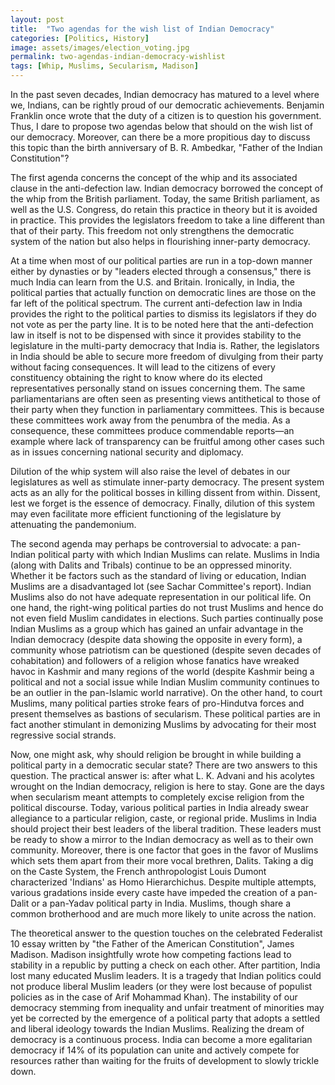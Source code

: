 ```yaml
---
layout: post
title:  "Two agendas for the wish list of Indian Democracy"
categories: [Politics, History]
image: assets/images/election_voting.jpg
permalink: two-agendas-indian-democracy-wishlist
tags: [Whip, Muslims, Secularism, Madison]
---
```

In the past seven decades, Indian democracy has matured to a level where we, Indians, can be rightly proud of our democratic achievements. Benjamin Franklin once wrote that the duty of a citizen is to question his government. Thus, I dare to propose two agendas below that should on the wish list of our democracy. Moreover, can there be a more propitious day to discuss this topic than the birth anniversary of B. R. Ambedkar, "Father of the Indian Constitution"?

The first agenda concerns the concept of the whip and its associated clause in the anti-defection law. Indian democracy borrowed the concept of the whip from the British parliament. Today, the same British parliament, as well as the U.S. Congress, do retain this practice in theory but it is avoided in practice. This provides the legislators freedom to take a line different than that of their party. This freedom not only strengthens the democratic system of the nation but also helps in flourishing inner-party democracy.

At a time when most of our political parties are run in a top-down manner either by dynasties or by "leaders elected through a consensus," there is much India can learn from the U.S. and Britain. Ironically, in India, the political parties that actually function on democratic lines are those on the far left of the political spectrum. The current anti-defection law in India provides the right to the political parties to dismiss its legislators if they do not vote as per the party line. It is to be noted here that the anti-defection law in itself is not to be dispensed with since it provides stability to the legislature in the multi-party democracy that India is. Rather, the legislators in India should be able to secure more freedom of divulging from their party without facing consequences. It will lead to the citizens of every constituency obtaining the right to know where do its elected representatives personally stand on issues concerning them. The same parliamentarians are often seen as presenting views antithetical to those of their party when they function in parliamentary committees. This is because these committees work away from the penumbra of the media. As a consequence, these committees produce commendable reports—an example where lack of transparency can be fruitful among other cases such as in issues concerning national security and diplomacy.

Dilution of the whip system will also raise the level of debates in our legislatures as well as stimulate inner-party democracy. The present system acts as an ally for the political bosses in killing dissent from within. Dissent, lest we forget is the essence of democracy. Finally, dilution of this system may even facilitate more efficient functioning of the legislature by attenuating the pandemonium.

The second agenda may perhaps be controversial to advocate: a pan-Indian political party with which Indian Muslims can relate. Muslims in India (along with Dalits and Tribals) continue to be an oppressed minority. Whether it be factors such as the standard of living or education, Indian Muslims are a disadvantaged lot (see Sachar Committee's report). Indian Muslims also do not have adequate representation in our political life. On one hand, the right-wing political parties do not trust Muslims and hence do not even field Muslim candidates in elections. Such parties continually pose Indian Muslims as a group which has gained an unfair advantage in the Indian democracy (despite data showing the opposite in every form), a community whose patriotism can be questioned (despite seven decades of cohabitation) and followers of a religion whose fanatics have wreaked havoc in Kashmir and many regions of the world (despite Kashmir being a political and not a social issue while Indian Muslim community continues to be an outlier in the pan-Islamic world narrative). On the other hand, to court Muslims, many political parties stroke fears of pro-Hindutva forces and present themselves as bastions of secularism. These political parties are in fact another stimulant in demonizing Muslims by advocating for their most regressive social strands.

Now, one might ask, why should religion be brought in while building a political party in a democratic secular state? There are two answers to this question. The practical answer is: after what L. K. Advani and his acolytes wrought on the Indian democracy, religion is here to stay. Gone are the days when secularism meant attempts to completely excise religion from the political discourse. Today, various political parties in India already swear allegiance to a particular religion, caste, or regional pride. Muslims in India should project their best leaders of the liberal tradition. These leaders must be ready to show a mirror to the Indian democracy as well as to their own community. Moreover, there is one factor that goes in the favor of Muslims which sets them apart from their more vocal brethren, Dalits. Taking a dig on the Caste System, the French anthropologist Louis Dumont characterized 'Indians' as Homo Hierarchichus. Despite multiple attempts, various gradations inside every caste have impeded the creation of a pan-Dalit or a pan-Yadav political party in India. Muslims, though share a common brotherhood and are much more likely to unite across the nation.

The theoretical answer to the question touches on the celebrated Federalist 10 essay written by "the Father of the American Constitution", James Madison. Madison insightfully wrote how competing factions lead to stability in a republic by putting a check on each other. After partition, India lost many educated Muslim leaders. It is a tragedy that Indian politics could not produce liberal Muslim leaders (or they were lost because of populist policies as in the case of Arif Mohammad Khan). The instability of our democracy stemming from inequality and unfair treatment of minorities may yet be corrected by the emergence of a political party that adopts a settled and liberal ideology towards the Indian Muslims. Realizing the dream of democracy is a continuous process. India can become a more egalitarian democracy if 14% of its population can unite and actively compete for resources rather than waiting for the fruits of development to slowly trickle down.